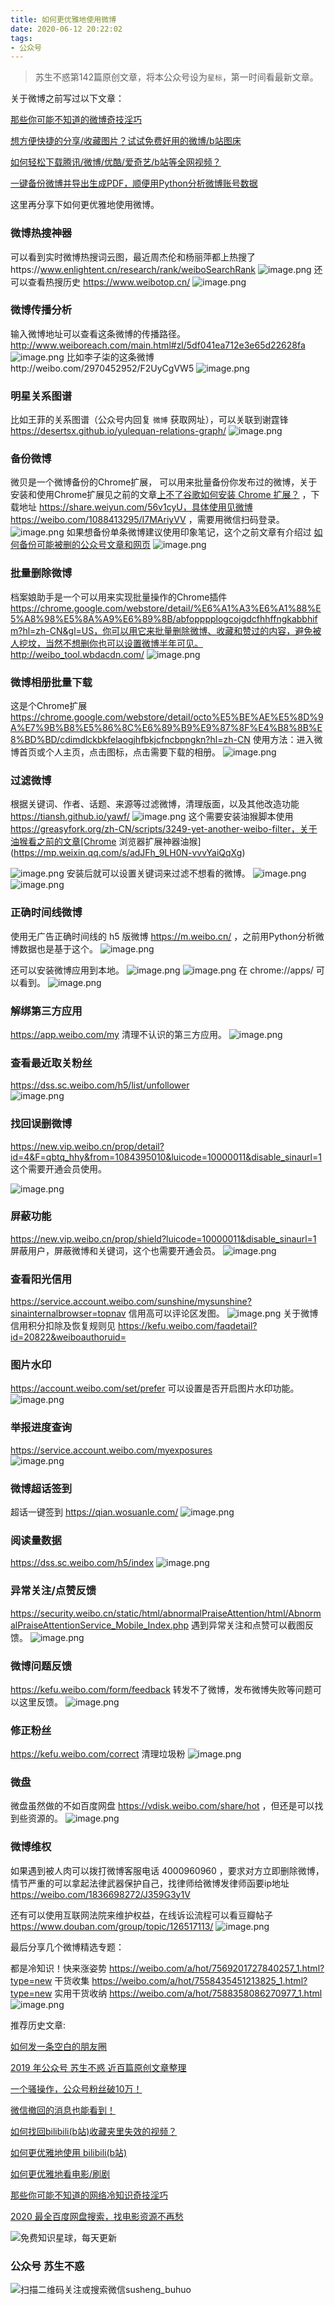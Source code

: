 ```yaml
---
title: 如何更优雅地使用微博
date: 2020-06-12 20:22:02
tags:
- 公众号
---
```

> 苏生不惑第142篇原创文章，将本公众号设为`星标`，第一时间看最新文章。


关于微博之前写过以下文章：

[那些你可能不知道的微博奇技淫巧](https://mp.weixin.qq.com/s/j7VhoZXmUTnOWC5C_B8jlQ)

[想方便快捷的分享/收藏图片？试试免费好用的微博/b站图床](https://mp.weixin.qq.com/s/sGToO710n2h5avFk8aRQEw)  

[如何轻松下载腾讯/微博/优酷/爱奇艺/b站等全网视频？](https://mp.weixin.qq.com/s/3rB23e9L55hDBaPLDu6WMg)

[一键备份微博并导出生成PDF，顺便用Python分析微博账号数据](https://mp.weixin.qq.com/s/PlkPDmK2SUdQT59CzOJFMA)


这里再分享下如何更优雅地使用微博。

### 微博热搜神器

可以看到实时微博热搜词云图，最近周杰伦和杨丽萍都上热搜了https://www.enlightent.cn/research/rank/weiboSearchRank
![image.png](https://upload-images.jianshu.io/upload_images/23152173-eb2093ad342cfb12.png?imageMogr2/auto-orient/strip%7CimageView2/2/w/1240)
还可以查看热搜历史 https://www.weibotop.cn/
![image.png](https://upload-images.jianshu.io/upload_images/23152173-fefcdde271d588c2.png?imageMogr2/auto-orient/strip%7CimageView2/2/w/1240)
### 微博传播分析
输入微博地址可以查看这条微博的传播路径。http://www.weiboreach.com/main.html#zl/5df041ea712e3e65d22628fa 
![image.png](https://upload-images.jianshu.io/upload_images/23152173-9cf286dc0f52bbda.png?imageMogr2/auto-orient/strip%7CimageView2/2/w/1240)
比如李子柒的这条微博http://weibo.com/2970452952/F2UyCgVW5
![image.png](https://upload-images.jianshu.io/upload_images/23152173-c6857bfb554bbdff.png?imageMogr2/auto-orient/strip%7CimageView2/2/w/1240)
### 明星关系图谱
比如王菲的关系图谱（公众号内回复 `微博` 获取网址），可以关联到谢霆锋 https://desertsx.github.io/yulequan-relations-graph/
![image.png](https://upload-images.jianshu.io/upload_images/23152173-4d4a9d62eab79a4e.png?imageMogr2/auto-orient/strip%7CimageView2/2/w/1240)

### 备份微博
微贝是一个微博备份的Chrome扩展， 可以用来批量备份你发布过的微博，关于安装和使用Chrome扩展见之前的文章[上不了谷歌如何安装 Chrome 扩展？](https://mp.weixin.qq.com/s/xC9K_z7zpmAIEzUK6s1x3w) ，下载地址 https://share.weiyun.com/56v1cyU，具体使用见微博https://weibo.com/1088413295/I7MAriyVV ，需要用微信扫码登录。
![image.png](https://upload-images.jianshu.io/upload_images/17817191-f938b2a9a1b7a38e.png?imageMogr2/auto-orient/strip%7CimageView2/2/w/1240)
如果想备份单条微博建议使用印象笔记，这个之前文章有介绍过 [如何备份可能被删的公众号文章和网页](https://mp.weixin.qq.com/s/bIE23HBq_sqvLkV18_BlbQ)
![image.png](https://upload-images.jianshu.io/upload_images/23152173-9c832f5db0396de5.png?imageMogr2/auto-orient/strip%7CimageView2/2/w/1240)

### 批量删除微博
档案娘助手是一个可以用来实现批量操作的Chrome插件 https://chrome.google.com/webstore/detail/%E6%A1%A3%E6%A1%88%E5%A8%98%E5%8A%A9%E6%89%8B/abfopppplogcojgdcfhhffngkabbhifm?hl=zh-CN&gl=US，你可以用它来批量删除微博、收藏和赞过的内容，避免被人挖坟，当然不想删你也可以设置微博半年可见。  http://weibo_tool.wbdacdn.com/
![image.png](https://upload-images.jianshu.io/upload_images/23152173-954fca588012f189.png?imageMogr2/auto-orient/strip%7CimageView2/2/w/1240)
### 微博相册批量下载
这是个Chrome扩展 https://chrome.google.com/webstore/detail/octo%E5%BE%AE%E5%8D%9A%E7%9B%B8%E5%86%8C%E6%89%B9%E9%87%8F%E4%B8%8B%E8%BD%BD/cdimdlckbkfelaogjhfbkjcfncbpngkn?hl=zh-CN
使用方法：进入微博首页或个人主页，点击图标，点击需要下载的相册。
![image.png](https://upload-images.jianshu.io/upload_images/23152173-afd433eaf8ea6079.png?imageMogr2/auto-orient/strip%7CimageView2/2/w/1240)


### 过滤微博
根据关键词、作者、话题、来源等过滤微博，清理版面，以及其他改造功能 https://tiansh.github.io/yawf/
![image.png](https://upload-images.jianshu.io/upload_images/23152173-b16784702412a538.png?imageMogr2/auto-orient/strip%7CimageView2/2/w/1240)
这个需要安装油猴脚本使用 https://greasyfork.org/zh-CN/scripts/3249-yet-another-weibo-filter，关于油猴看之前的文章[Chrome 浏览器扩展神器油猴](https://mp.weixin.qq.com/s/adJFh_9LH0N-vvvYaiQqXg)

![image.png](https://upload-images.jianshu.io/upload_images/23152173-ee6917eb5f674fb6.png?imageMogr2/auto-orient/strip%7CimageView2/2/w/1240)
安装后就可以设置关键词来过滤不想看的微博。
![image.png](https://upload-images.jianshu.io/upload_images/23152173-4b4dc9d7e07772df.png?imageMogr2/auto-orient/strip%7CimageView2/2/w/1240)
![image.png](https://upload-images.jianshu.io/upload_images/23152173-8635a770db579010.png?imageMogr2/auto-orient/strip%7CimageView2/2/w/1240)
### 正确时间线微博
使用无广告正确时间线的 h5 版微博  https://m.weibo.cn/ ，之前用Python分析微博数据也是基于这个。
![image.png](https://upload-images.jianshu.io/upload_images/23152173-9b78dbc3306a444a.png?imageMogr2/auto-orient/strip%7CimageView2/2/w/1240)
 
还可以安装微博应用到本地。
![image.png](https://upload-images.jianshu.io/upload_images/23152173-130a95c6eee2495b.png?imageMogr2/auto-orient/strip%7CimageView2/2/w/1240)
![image.png](https://upload-images.jianshu.io/upload_images/23152173-60b50352322b9a19.png?imageMogr2/auto-orient/strip%7CimageView2/2/w/1240)
在 chrome://apps/ 可以看到。
![image.png](https://upload-images.jianshu.io/upload_images/23152173-42de711a37bbb8c8.png?imageMogr2/auto-orient/strip%7CimageView2/2/w/1240)


### 解绑第三方应用 
 https://app.weibo.com/my 清理不认识的第三方应用。
![image.png](https://upload-images.jianshu.io/upload_images/23152173-8cd22d0ac19de905.png?imageMogr2/auto-orient/strip%7CimageView2/2/w/1240)

### 查看最近取关粉丝
https://dss.sc.weibo.com/h5/list/unfollower  
![image.png](https://upload-images.jianshu.io/upload_images/23152173-352bebd4a118baf0.png?imageMogr2/auto-orient/strip%7CimageView2/2/w/1240)
### 找回误删微博
https://new.vip.weibo.cn/prop/detail?id=4&F=qbtq_hhy&from=1084395010&luicode=10000011&disable_sinaurl=1  这个需要开通会员使用。

![image.png](https://upload-images.jianshu.io/upload_images/23152173-4441b497997f06b0.png?imageMogr2/auto-orient/strip%7CimageView2/2/w/1240)
### 屏蔽功能
https://new.vip.weibo.cn/prop/shield?luicode=10000011&disable_sinaurl=1  屏蔽用户，屏蔽微博和关键词，这个也需要开通会员。
![image.png](https://upload-images.jianshu.io/upload_images/23152173-36c7a3f2b3f95aad.png?imageMogr2/auto-orient/strip%7CimageView2/2/w/1240)
### 查看阳光信用 
https://service.account.weibo.com/sunshine/mysunshine?sinainternalbrowser=topnav 信用高可以评论区发图。
![image.png](https://upload-images.jianshu.io/upload_images/23152173-0719a9cec7619113.png?imageMogr2/auto-orient/strip%7CimageView2/2/w/1240)
关于微博信用积分扣除及恢复规则见 https://kefu.weibo.com/faqdetail?id=20822&weiboauthoruid=

### 图片水印
https://account.weibo.com/set/prefer 可以设置是否开启图片水印功能。
![image.png](https://upload-images.jianshu.io/upload_images/23152173-81801c1b0743e861.png?imageMogr2/auto-orient/strip%7CimageView2/2/w/1240)


### 举报进度查询

https://service.account.weibo.com/myexposures  
![image.png](https://upload-images.jianshu.io/upload_images/23152173-44f2c412027391f2.png?imageMogr2/auto-orient/strip%7CimageView2/2/w/1240)

### 微博超话签到
超话一键签到 https://qian.wosuanle.com/ 
![image.png](https://upload-images.jianshu.io/upload_images/23152173-a2f2d9c31a6642bd.png?imageMogr2/auto-orient/strip%7CimageView2/2/w/1240)
### 阅读量数据
https://dss.sc.weibo.com/h5/index 
![image.png](https://upload-images.jianshu.io/upload_images/23152173-4cb8bfb43c322311.png?imageMogr2/auto-orient/strip%7CimageView2/2/w/1240)

### 异常关注/点赞反馈
https://security.weibo.cn/static/html/abnormalPraiseAttention/html/AbnormalPraiseAttentionService_Mobile_Index.php  遇到异常关注和点赞可以截图反馈。
![image.png](https://upload-images.jianshu.io/upload_images/23152173-4c4d81c10ddb4322.png?imageMogr2/auto-orient/strip%7CimageView2/2/w/1240)


### 微博问题反馈
 https://kefu.weibo.com/form/feedback 转发不了微博，发布微博失败等问题可以这里反馈。
![image.png](https://upload-images.jianshu.io/upload_images/23152173-869c652532241270.png?imageMogr2/auto-orient/strip%7CimageView2/2/w/1240)


### 修正粉丝
 https://kefu.weibo.com/correct  清理垃圾粉
![image.png](https://upload-images.jianshu.io/upload_images/23152173-a89db795e85bdf87.png?imageMogr2/auto-orient/strip%7CimageView2/2/w/1240)

### 微盘
微盘虽然做的不如百度网盘 https://vdisk.weibo.com/share/hot  ，但还是可以找到些资源的。
![image.png](https://upload-images.jianshu.io/upload_images/23152173-2b87ce40bcca5b5e.png?imageMogr2/auto-orient/strip%7CimageView2/2/w/1240)
### 微博维权
如果遇到被人肉可以拨打微博客服电话 4000960960  ，要求对方立即删除微博，情节严重的可以拿起法律武器保护自己，找律师给微博发律师函要ip地址 https://weibo.com/1836698272/J359G3y1V

还有可以使用互联网法院来维护权益，在线诉讼流程可以看豆瓣帖子 https://www.douban.com/group/topic/126517113/
![image.png](https://upload-images.jianshu.io/upload_images/23152173-c23cfcbd9e568812.png?imageMogr2/auto-orient/strip%7CimageView2/2/w/1240)

最后分享几个微博精选专题：

都是冷知识！快来涨姿势 https://weibo.com/a/hot/7569201727840257_1.html?type=new 
干货收集 https://weibo.com/a/hot/7558435451213825_1.html?type=new 
实用干货收纳 https://weibo.com/a/hot/7588358086270977_1.html 
![image.png](https://upload-images.jianshu.io/upload_images/23152173-32afa3a8f7abb650.png?imageMogr2/auto-orient/strip%7CimageView2/2/w/1240)

推荐历史文章:

[如何发一条空白的朋友圈](https://mp.weixin.qq.com/s/Xz1m-mqtCcBF_4hmGCpkUQ)

[2019 年公众号 苏生不惑 近百篇原创文章整理](https://mp.weixin.qq.com/s/Lm4l_aPCSXymUGcqO_Yf3g)

[一个骚操作，公众号粉丝破10万！](https://mp.weixin.qq.com/s/0AJUFviGMYOMirdn1KDonA)

[微信撤回的消息也能看到！](https://mp.weixin.qq.com/s/PTRAREoFRfOJqOUlMCWhbQ)

[如何找回bilibili(b站)收藏夹里失效的视频？](https://mp.weixin.qq.com/s/i53iORP49o_4eRGGQEthsg)

[如何更优雅地使用 bilibili(b站)](https://mp.weixin.qq.com/s/a_lxHOQVA9RR_dYyzr56Gw)

[如何更优雅地看电影/刷剧](https://mp.weixin.qq.com/s/ksElusubk3s7dKtAqI4HKg)

[那些你可能不知道的网络冷知识奇技淫巧](https://mp.weixin.qq.com/s/-p-RZLh8ovNiCYv6YQkbrw)

[2020 最全百度网盘搜索，找电影资源不再愁](https://mp.weixin.qq.com/s/0uOyrcz0KP-qZhCNNCELhw)

![免费知识星球，每天更新](https://upload-images.jianshu.io/upload_images/17817191-9d41aa25edcd25c4.png?imageMogr2/auto-orient/strip%7CimageView2/2/w/1240)

### 公众号 苏生不惑
 ![扫描二维码关注或搜索微信susheng_buhuo](https://upload-images.jianshu.io/upload_images/17817191-6e0079f95d4c0338.jpg?imageMogr2/auto-orient/strip%7CimageView2/2/w/1240)